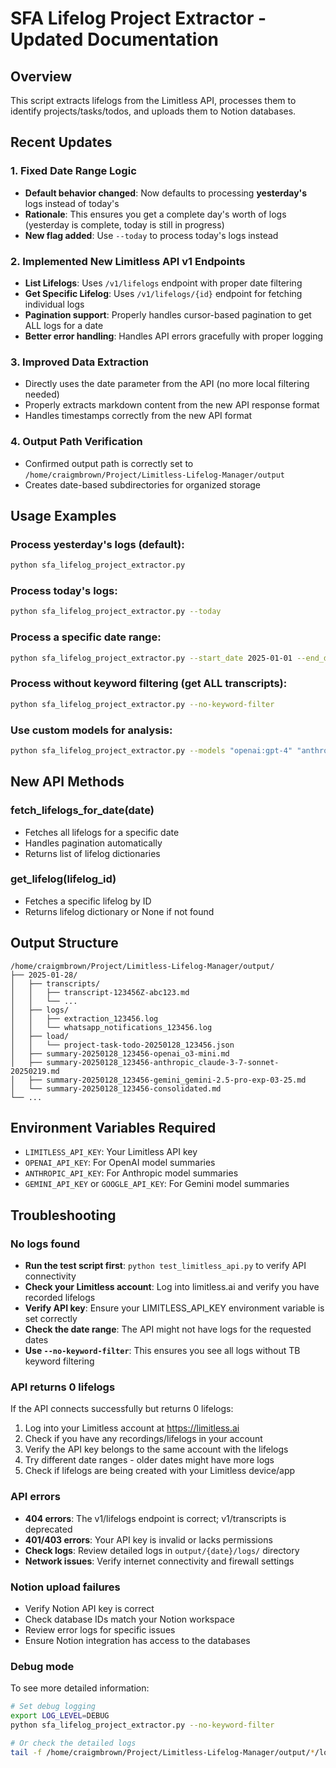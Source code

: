 # SFA Lifelog Project Extractor - Updated Documentation

## Overview
This script extracts lifelogs from the Limitless API, processes them to identify projects/tasks/todos, and uploads them to Notion databases.

## Recent Updates

### 1. Fixed Date Range Logic
- **Default behavior changed**: Now defaults to processing **yesterday's** logs instead of today's
- **Rationale**: This ensures you get a complete day's worth of logs (yesterday is complete, today is still in progress)
- **New flag added**: Use `--today` to process today's logs instead

### 2. Implemented New Limitless API v1 Endpoints
- **List Lifelogs**: Uses `/v1/lifelogs` endpoint with proper date filtering
- **Get Specific Lifelog**: Uses `/v1/lifelogs/{id}` endpoint for fetching individual logs
- **Pagination support**: Properly handles cursor-based pagination to get ALL logs for a date
- **Better error handling**: Handles API errors gracefully with proper logging

### 3. Improved Data Extraction
- Directly uses the date parameter from the API (no more local filtering needed)
- Properly extracts markdown content from the new API response format
- Handles timestamps correctly from the new API format

### 4. Output Path Verification
- Confirmed output path is correctly set to `/home/craigmbrown/Project/Limitless-Lifelog-Manager/output`
- Creates date-based subdirectories for organized storage

## Usage Examples

### Process yesterday's logs (default):
```bash
python sfa_lifelog_project_extractor.py
```

### Process today's logs:
```bash
python sfa_lifelog_project_extractor.py --today
```

### Process a specific date range:
```bash
python sfa_lifelog_project_extractor.py --start_date 2025-01-01 --end_date 2025-01-07
```

### Process without keyword filtering (get ALL transcripts):
```bash
python sfa_lifelog_project_extractor.py --no-keyword-filter
```

### Use custom models for analysis:
```bash
python sfa_lifelog_project_extractor.py --models "openai:gpt-4" "anthropic:claude-3-opus"
```

## New API Methods

### fetch_lifelogs_for_date(date)
- Fetches all lifelogs for a specific date
- Handles pagination automatically
- Returns list of lifelog dictionaries

### get_lifelog(lifelog_id)
- Fetches a specific lifelog by ID
- Returns lifelog dictionary or None if not found

## Output Structure
```
/home/craigmbrown/Project/Limitless-Lifelog-Manager/output/
├── 2025-01-28/
│   ├── transcripts/
│   │   ├── transcript-123456Z-abc123.md
│   │   └── ...
│   ├── logs/
│   │   ├── extraction_123456.log
│   │   └── whatsapp_notifications_123456.log
│   ├── load/
│   │   └── project-task-todo-20250128_123456.json
│   ├── summary-20250128_123456-openai_o3-mini.md
│   ├── summary-20250128_123456-anthropic_claude-3-7-sonnet-20250219.md
│   ├── summary-20250128_123456-gemini_gemini-2.5-pro-exp-03-25.md
│   └── summary-20250128_123456-consolidated.md
└── ...
```

## Environment Variables Required
- `LIMITLESS_API_KEY`: Your Limitless API key
- `OPENAI_API_KEY`: For OpenAI model summaries
- `ANTHROPIC_API_KEY`: For Anthropic model summaries  
- `GEMINI_API_KEY` or `GOOGLE_API_KEY`: For Gemini model summaries

## Troubleshooting

### No logs found
- **Run the test script first**: `python test_limitless_api.py` to verify API connectivity
- **Check your Limitless account**: Log into limitless.ai and verify you have recorded lifelogs
- **Verify API key**: Ensure your LIMITLESS_API_KEY environment variable is set correctly
- **Check the date range**: The API might not have logs for the requested dates
- **Use `--no-keyword-filter`**: This ensures you see all logs without TB keyword filtering

### API returns 0 lifelogs
If the API connects successfully but returns 0 lifelogs:
1. Log into your Limitless account at https://limitless.ai
2. Check if you have any recordings/lifelogs in your account
3. Verify the API key belongs to the same account with the lifelogs
4. Try different date ranges - older dates might have more logs
5. Check if lifelogs are being created with your Limitless device/app

### API errors
- **404 errors**: The v1/lifelogs endpoint is correct; v1/transcripts is deprecated
- **401/403 errors**: Your API key is invalid or lacks permissions
- **Check logs**: Review detailed logs in `output/{date}/logs/` directory
- **Network issues**: Verify internet connectivity and firewall settings

### Notion upload failures
- Verify Notion API key is correct
- Check database IDs match your Notion workspace
- Review error logs for specific issues
- Ensure Notion integration has access to the databases

### Debug mode
To see more detailed information:
```bash
# Set debug logging
export LOG_LEVEL=DEBUG
python sfa_lifelog_project_extractor.py --no-keyword-filter

# Or check the detailed logs
tail -f /home/craigmbrown/Project/Limitless-Lifelog-Manager/output/*/logs/extraction_*.log
```